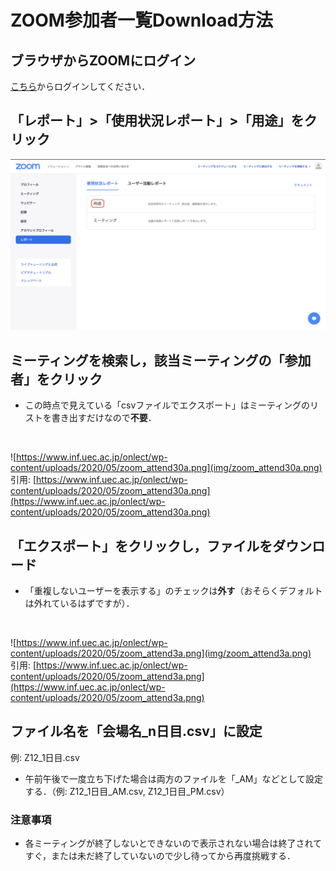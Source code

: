 # ZOOM参加者一覧Download方法
## ブラウザからZOOMにログイン
[こちら](https://zoom.us/signin)からログインしてください．


## 「レポート」>「使用状況レポート」>「用途」をクリック
![report.png](img/report.png)


## ミーティングを検索し，該当ミーティングの「参加者」をクリック
- この時点で見えている「csvファイルでエクスポート」はミーティングのリストを書き出すだけなので<b>不要</b>．
<br>

![https://www.inf.uec.ac.jp/onlect/wp-content/uploads/2020/05/zoom_attend30a.png](img/zoom_attend30a.png)<br>
引用: [https://www.inf.uec.ac.jp/onlect/wp-content/uploads/2020/05/zoom_attend30a.png](https://www.inf.uec.ac.jp/onlect/wp-content/uploads/2020/05/zoom_attend30a.png)


## 「エクスポート」をクリックし，ファイルをダウンロード 
- 「重複しないユーザーを表示する」のチェックは<b>外す</b>（おそらくデフォルトは外れているはずですが）．
<br>

![https://www.inf.uec.ac.jp/onlect/wp-content/uploads/2020/05/zoom_attend3a.png](img/zoom_attend3a.png)<br>
引用: [https://www.inf.uec.ac.jp/onlect/wp-content/uploads/2020/05/zoom_attend3a.png](https://www.inf.uec.ac.jp/onlect/wp-content/uploads/2020/05/zoom_attend3a.png)

## ファイル名を「会場名_n日目.csv」に設定
例: Z12_1日目.csv
- 午前午後で一度立ち下げた場合は両方のファイルを「_AM」などとして設定する．（例: Z12_1日目_AM.csv, Z12_1日目_PM.csv）


### 注意事項
- 各ミーティングが終了しないとできないので表示されない場合は終了されてすぐ，または未だ終了していないので少し待ってから再度挑戦する．